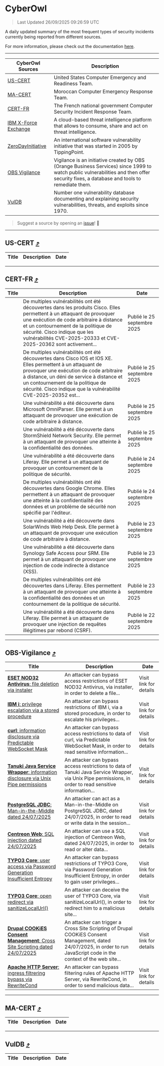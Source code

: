 
 <div id='top'></div>

# CyberOwl

 > Last Updated 26/09/2025 09:26:59 UTC
 
 A daily updated summary of the most frequent types of security incidents currently being reported from different sources.
 
 For more information, please check out the documentation [here](./docs/README.md).
 
 ---
 |CyberOwl Sources|Description|
 |---|---|
 |[US-CERT](#us-cert-arrow_heading_up)|United States Computer Emergency and Readiness Team.|
 |[MA-CERT](#ma-cert-arrow_heading_up)|Moroccan Computer Emergency Response Team.|
 |[CERT-FR](#cert-fr-arrow_heading_up)|The French national government Computer Security Incident Response Team.|
 |[IBM X-Force Exchange](#ibmcloud-arrow_heading_up)|A cloud-based threat intelligence platform that allows to consume, share and act on threat intelligence.|
 |[ZeroDayInitiative](#zerodayinitiative-arrow_heading_up)|An international software vulnerability initiative that was started in 2005 by TippingPoint.|
 |[OBS Vigilance](#obs-vigilance-arrow_heading_up)|Vigilance is an initiative created by OBS (Orange Business Services) since 1999 to watch public vulnerabilities and then offer security fixes, a database and tools to remediate them.|
 |[VulDB](#vuldb-arrow_heading_up)|Number one vulnerability database documenting and explaining security vulnerabilities, threats, and exploits since 1970.|
 
 > Suggest a source by opening an [issue](https://github.com/karimhabush/cyberowl/issues)! :raised_hands:
 ---

## US-CERT [:arrow_heading_up:](#cyberowl)

 |Title|Description|Date|
 |---|---|---|
 
 ---

## CERT-FR [:arrow_heading_up:](#cyberowl)

 |Title|Description|Date|
 |---|---|---|
 |[](https://www.cert.ssi.gouv.fr/avis/CERTFR-2025-AVI-0819/)|De multiples vulnérabilités ont été découvertes dans les produits Cisco. Elles permettent à un attaquant de provoquer une exécution de code arbitraire à distance et un contournement de la politique de sécurité. Cisco indique que les vulnérabilités CVE-2025-20333 et CVE-2025-20362 sont activement...|Publié le 25 septembre 2025|
 |[](https://www.cert.ssi.gouv.fr/avis/CERTFR-2025-AVI-0818/)|De multiples vulnérabilités ont été découvertes dans Cisco IOS et IOS XE. Elles permettent à un attaquant de provoquer une exécution de code arbitraire à distance, un déni de service à distance et un contournement de la politique de sécurité. Cisco indique que la vulnérabilité CVE-2025-20352 est...|Publié le 25 septembre 2025|
 |[](https://www.cert.ssi.gouv.fr/avis/CERTFR-2025-AVI-0817/)|Une vulnérabilité a été découverte dans Microsoft OmniParser. Elle permet à un attaquant de provoquer une exécution de code arbitraire à distance.|Publié le 25 septembre 2025|
 |[](https://www.cert.ssi.gouv.fr/avis/CERTFR-2025-AVI-0816/)|Une vulnérabilité a été découverte dans StormShield Network Security. Elle permet à un attaquant de provoquer une atteinte à la confidentialité des données.|Publié le 25 septembre 2025|
 |[](https://www.cert.ssi.gouv.fr/avis/CERTFR-2025-AVI-0815/)|Une vulnérabilité a été découverte dans Liferay. Elle permet à un attaquant de provoquer un contournement de la politique de sécurité.|Publié le 24 septembre 2025|
 |[](https://www.cert.ssi.gouv.fr/avis/CERTFR-2025-AVI-0814/)|De multiples vulnérabilités ont été découvertes dans Google Chrome. Elles permettent à un attaquant de provoquer une atteinte à la confidentialité des données et un problème de sécurité non spécifié par l'éditeur.|Publié le 24 septembre 2025|
 |[](https://www.cert.ssi.gouv.fr/avis/CERTFR-2025-AVI-0813/)|Une vulnérabilité a été découverte dans SolarWinds Web Help Desk. Elle permet à un attaquant de provoquer une exécution de code arbitraire à distance.|Publié le 23 septembre 2025|
 |[](https://www.cert.ssi.gouv.fr/avis/CERTFR-2025-AVI-0812/)|Une vulnérabilité a été découverte dans Synology Safe Access pour SRM. Elle permet à un attaquant de provoquer une injection de code indirecte à distance (XSS).|Publié le 23 septembre 2025|
 |[](https://www.cert.ssi.gouv.fr/avis/CERTFR-2025-AVI-0811/)|De multiples vulnérabilités ont été découvertes dans Liferay. Elles permettent à un attaquant de provoquer une atteinte à la confidentialité des données et un contournement de la politique de sécurité.|Publié le 23 septembre 2025|
 |[](https://www.cert.ssi.gouv.fr/avis/CERTFR-2025-AVI-0810/)|Une vulnérabilité a été découverte dans Liferay. Elle permet à un attaquant de provoquer une injection de requêtes illégitimes par rebond (CSRF).|Publié le 22 septembre 2025|
 
 ---

## OBS-Vigilance [:arrow_heading_up:](#cyberowl)

 |Title|Description|Date|
 |---|---|---|
 |[<a href="https://vigilance.fr/vulnerability/ESET-NOD32-Antivirus-file-deletion-via-instaler-47795" class="noirorange"><b>ESET NOD32 Antivirus</b>: file deletion via instaler</a>](https://vigilance.fr/vulnerability/ESET-NOD32-Antivirus-file-deletion-via-instaler-47795)|An attacker can bypass access restrictions of ESET NOD32 Antivirus, via installer, in order to delete a file...|Visit link for details|
 |[<a href="https://vigilance.fr/vulnerability/IBM-i-privilege-escalation-via-a-stored-procedure-47791" class="noirorange"><b>IBM i</b>: privilege escalation via a stored procedure</a>](https://vigilance.fr/vulnerability/IBM-i-privilege-escalation-via-a-stored-procedure-47791)|An attacker can bypass restrictions of IBM i, via a stored procedure, in order to escalate his privileges...|Visit link for details|
 |[<a href="https://vigilance.fr/vulnerability/curl-information-disclosure-via-Predictable-WebSocket-Mask-48186" class="noirorange"><b>curl</b>: information disclosure via Predictable WebSocket Mask</a>](https://vigilance.fr/vulnerability/curl-information-disclosure-via-Predictable-WebSocket-Mask-48186)|An attacker can bypass access restrictions to data of curl, via Predictable WebSocket Mask, in order to read sensitive information...|Visit link for details|
 |[<a href="https://vigilance.fr/vulnerability/Tanuki-Java-Service-Wrapper-information-disclosure-via-Unix-Pipe-permissions-48170" class="noirorange"><b>Tanuki Java Service Wrapper</b>: information disclosure via Unix Pipe permissions</a>](https://vigilance.fr/vulnerability/Tanuki-Java-Service-Wrapper-information-disclosure-via-Unix-Pipe-permissions-48170)|An attacker can bypass access restrictions to data of Tanuki Java Service Wrapper, via Unix Pipe permissions, in order to read sensitive information...|Visit link for details|
 |[<a href="https://vigilance.fr/vulnerability/PostgreSQL-JDBC-Man-in-the-Middle-dated-24-07-2025-47790" class="noirorange"><b>PostgreSQL JDBC</b>: Man-in-the-Middle dated 24/07/2025</a>](https://vigilance.fr/vulnerability/PostgreSQL-JDBC-Man-in-the-Middle-dated-24-07-2025-47790)|An attacker can act as a Man-in-the-Middle on PostgreSQL JDBC, dated 24/07/2025, in order to read or write data in the session...|Visit link for details|
 |[<a href="https://vigilance.fr/vulnerability/Centreon-Web-SQL-injection-dated-24-07-2025-47789" class="noirorange"><b>Centreon Web</b>: SQL injection dated 24/07/2025</a>](https://vigilance.fr/vulnerability/Centreon-Web-SQL-injection-dated-24-07-2025-47789)|An attacker can use a SQL injection of Centreon Web, dated 24/07/2025, in order to read or alter data...|Visit link for details|
 |[<a href="https://vigilance.fr/vulnerability/TYPO3-Core-user-access-via-Password-Generation-Insufficient-Entropy-48163" class="noirorange"><b>TYPO3 Core</b>: user access via Password Generation Insufficient Entropy</a>](https://vigilance.fr/vulnerability/TYPO3-Core-user-access-via-Password-Generation-Insufficient-Entropy-48163)|An attacker can bypass restrictions of TYPO3 Core, via Password Generation Insufficient Entropy, in order to gain user privileges...|Visit link for details|
 |[<a href="https://vigilance.fr/vulnerability/TYPO3-Core-open-redirect-via-sanitizeLocalUrl-48161" class="noirorange"><b>TYPO3 Core</b>: open redirect via sanitizeLocalUrl()</a>](https://vigilance.fr/vulnerability/TYPO3-Core-open-redirect-via-sanitizeLocalUrl-48161)|An attacker can deceive the user of TYPO3 Core, via sanitizeLocalUrl(), in order to redirect him to a malicious site...|Visit link for details|
 |[<a href="https://vigilance.fr/vulnerability/Drupal-COOKiES-Consent-Management-Cross-Site-Scripting-dated-24-07-2025-47788" class="noirorange"><b>Drupal COOKiES Consent Management</b>: Cross Site Scripting dated 24/07/2025</a>](https://vigilance.fr/vulnerability/Drupal-COOKiES-Consent-Management-Cross-Site-Scripting-dated-24-07-2025-47788)|An attacker can trigger a Cross Site Scripting of Drupal COOKiES Consent Management, dated 24/07/2025, in order to run JavaScript code in the context of the web site...|Visit link for details|
 |[<a href="https://vigilance.fr/vulnerability/Apache-HTTP-Server-ingress-filtrering-bypass-via-RewriteCond-47787" class="noirorange"><b>Apache HTTP Server</b>: ingress filtrering bypass via RewriteCond</a>](https://vigilance.fr/vulnerability/Apache-HTTP-Server-ingress-filtrering-bypass-via-RewriteCond-47787)|An attacker can bypass filtering rules of Apache HTTP Server, via RewriteCond, in order to send malicious data...|Visit link for details|
 
 ---

## MA-CERT [:arrow_heading_up:](#cyberowl)

 |Title|Description|Date|
 |---|---|---|
 
 ---

## VulDB [:arrow_heading_up:](#cyberowl)

 |Title|Description|Date|
 |---|---|---|
 